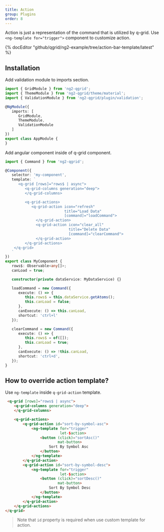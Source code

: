 ```yaml
---
title: Action
group: Plugins
order: 8
---
```


Action is just a representation of the command that is utilized by q-grid. Use `<ng-template for="trigger">` component to customize action.

{% docEditor "github/qgrid/ng2-example/tree/action-bar-template/latest" %}

## Installation

Add validation module to imports section.

```typescript
import { GridModule } from 'ng2-qgrid';
import { ThemeModule } from 'ng2-qgrid/theme/material';
import { ValidationModule } from 'ng2-qgrid/plugin/validation';

@NgModule({
   imports: [
      GridModule,
      ThemeModule,
      ValidationModule
   ]
})
export class AppModule {
}
```

Add angular component inside of q-grid component.

```typescript
import { Command } from 'ng2-qgrid';

@Component({
   selector: 'my-component',
   template: `
      <q-grid [rows]="rows$ | async">
         <q-grid-columns generation="deep">
         </q-grid-columns>

         <q-grid-actions>
            <q-grid-action icon="refresh"
                           title="Load Data"
                           [command]="loadCommand">
              </q-grid-action>
              <q-grid-action icon="clear_all"
                             title="Delete Data"
                             [command]="clearCommand">
              </q-grid-action>           
         </q-grid-actions>
    </q-grid>
   `
})
export class MyComponent {
   rows$: Observable<any[]>;
   canLoad = true;

   constructor(private dataService: MyDataService) {}

   loadCommand = new Command({
      execute: () => {
         this.rows$ = this.dataService.getAtoms();
         this.canLoad = false;
      },
      canExecute: () => this.canLoad,
      shortcut: 'ctrl+l'
   });

   clearCommand = new Command({
      execute: () => {
         this.rows$ = of([]);
         this.canLoad = true;
      },
      canExecute: () => !this.canLoad,
      shortcut: 'ctrl+d',
   });
}
```

## How to override action template?

Use `ng-template` inside `q-grid-action` template.

```html
 <q-grid [rows]="rows$ | async">
    <q-grid-columns generation="deep">
    </q-grid-columns>

    <q-grid-actions>
        <q-grid-action id="sort-by-symbol-asc">
            <ng-template for="trigger"
                         let-$action>
                <button (click)="sortAsc()"
                        mat-button>
                    Sort By Symbol Asc
                </button>
            </ng-template>
        </q-grid-action>
        <q-grid-action id="sort-by-symbol-desc">
            <ng-template for="trigger"
                         let-$action>
                <button (click)="sortDesc()"
                        mat-button>
                    Sort By Symbol Desc
                </button>
            </ng-template>
        </q-grid-action>
    </q-grid-actions>
</q-grid>
```

> Note that `id` property is required when use custom template for action.
